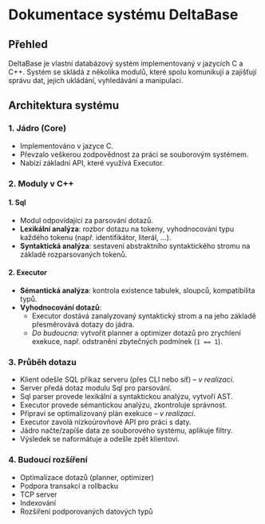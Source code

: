 # Dokumentace systému DeltaBase

## Přehled

DeltaBase je vlastní databázový systém implementovaný v jazycích C a C++. Systém se skládá z několika modulů, které spolu komunikují a zajišťují správu dat, jejich ukládání, vyhledávání a manipulaci.

## Architektura systému

### 1. Jádro (Core)

- Implementováno v jazyce C.
- Převzalo veškerou zodpovědnost za práci se souborovým systémem.
- Nabízí základní API, které využívá Executor.

### 2. Moduly v C++

#### 1. Sql

- Modul odpovídající za parsování dotazů.
- **Lexikální analýza**: rozbor dotazu na tokeny, vyhodnocování typu každého tokenu (např. identifikátor, literál, …).
- **Syntaktická analýza**: sestavení abstraktního syntaktického stromu na základě rozparsovaných tokenů.

#### 2. Executor

- **Sémantická analýza**: kontrola existence tabulek, sloupců, kompatibilita typů.
- **Vyhodnocování dotazů**:
  - Executor dostává zanalyzovaný syntaktický strom a na jeho základě přesměrovává dotazy do jádra.
  - *Do budoucna*: vytvořit planner a optimizer dotazů pro zrychlení exekuce, např. odstranění zbytečných podmínek (`1 == 1`).

### 3. Průběh dotazu

- Klient odešle SQL příkaz serveru (přes CLI nebo síť) – *v realizaci*.
- Server předá dotaz modulu Sql pro parsování.
- Sql parser provede lexikální a syntaktickou analýzu, vytvoří AST.
- Executor provede sémantickou analýzu, zkontroluje správnost.
- Připraví se optimalizovaný plán exekuce – *v realizaci*.
- Executor zavolá nízkoúrovňové API pro práci s daty.
- Jádro načte/zapíše data ze souborového systému, aplikuje filtry.
- Výsledek se naformátuje a odešle zpět klientovi.

### 4. Budoucí rozšíření

- Optimalizace dotazů (planner, optimizer)
- Podpora transakcí a rollbacku
- TCP server
- Indexování
- Rozšíření podporovaných datových typů
